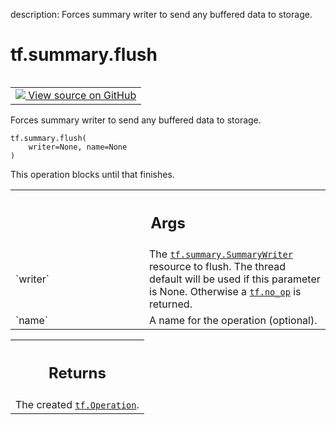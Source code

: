 description: Forces summary writer to send any buffered data to storage.

<div itemscope itemtype="http://developers.google.com/ReferenceObject">
<meta itemprop="name" content="tf.summary.flush" />
<meta itemprop="path" content="Stable" />
</div>

# tf.summary.flush

<!-- Insert buttons and diff -->

<table class="tfo-notebook-buttons tfo-api nocontent" align="left">
<td>
  <a target="_blank" href="https://github.com/tensorflow/tensorflow/blob/r2.3/tensorflow/python/ops/summary_ops_v2.py#L942-L967">
    <img src="https://www.tensorflow.org/images/GitHub-Mark-32px.png" />
    View source on GitHub
  </a>
</td>
</table>



Forces summary writer to send any buffered data to storage.

<pre class="devsite-click-to-copy prettyprint lang-py tfo-signature-link">
<code>tf.summary.flush(
    writer=None, name=None
)
</code></pre>



<!-- Placeholder for "Used in" -->

This operation blocks until that finishes.

<!-- Tabular view -->
 <table class="responsive fixed orange">
<colgroup><col width="214px"><col></colgroup>
<tr><th colspan="2"><h2 class="add-link">Args</h2></th></tr>

<tr>
<td>
`writer`
</td>
<td>
The <a href="../../tf/summary/SummaryWriter.md"><code>tf.summary.SummaryWriter</code></a> resource to flush.
The thread default will be used if this parameter is None.
Otherwise a <a href="../../tf/no_op.md"><code>tf.no_op</code></a> is returned.
</td>
</tr><tr>
<td>
`name`
</td>
<td>
A name for the operation (optional).
</td>
</tr>
</table>



<!-- Tabular view -->
 <table class="responsive fixed orange">
<colgroup><col width="214px"><col></colgroup>
<tr><th colspan="2"><h2 class="add-link">Returns</h2></th></tr>
<tr class="alt">
<td colspan="2">
The created <a href="../../tf/Operation.md"><code>tf.Operation</code></a>.
</td>
</tr>

</table>

